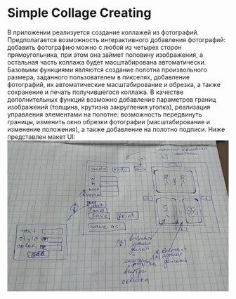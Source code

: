 # Simple Collage Creating #
В приложении реализуется создание коллажей из фотографий. Предполагается возможность интерактивного добавления фотографий: добавить фотографию можно с любой из четырех сторон прямоугольника, при этом она займет половину изображения, а остальная часть коллажа будет масштабирована автоматически. Базовыми функциями являются создание полотна произвольного размера, заданного пользователем в пикселях, добавление фотографий, их автоматические масштабирование и обрезка, а также сохранение и печать получившегося коллажа. В качестве дополнительных функций возможно добавление параметров границ изображений (толщина, крутизна закругления уголка), реализация управления элементами на полотне: возможность передвинуть границы, изменить окно обрезки фотографии (масштабирование и изменение положения), а также добавление на полотно подписи. Ниже представлен макет UI:
 ![](scheme.jpg)

